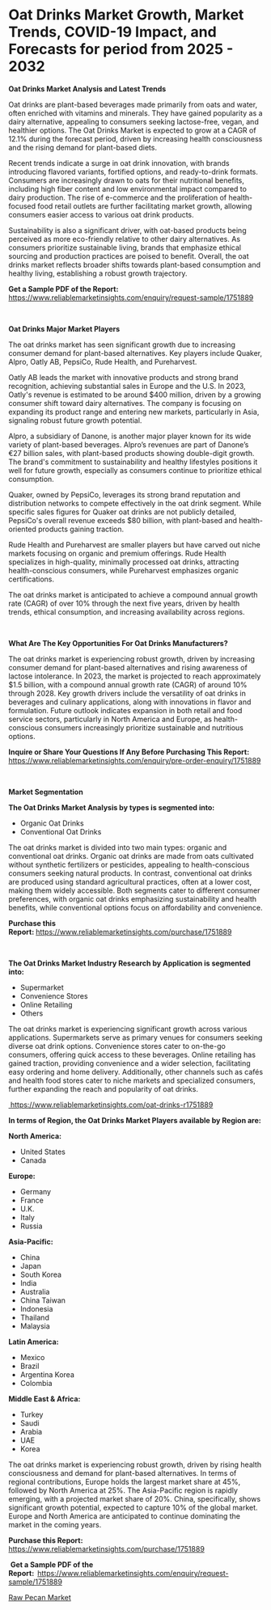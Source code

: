 <p><h1>Oat Drinks Market Growth, Market Trends, COVID-19 Impact, and Forecasts for period from 2025 - 2032</h1></p><p><strong>Oat Drinks Market Analysis and Latest Trends</strong></p>
<p><p>Oat drinks are plant-based beverages made primarily from oats and water, often enriched with vitamins and minerals. They have gained popularity as a dairy alternative, appealing to consumers seeking lactose-free, vegan, and healthier options. The Oat Drinks Market is expected to grow at a CAGR of 12.1% during the forecast period, driven by increasing health consciousness and the rising demand for plant-based diets.</p><p>Recent trends indicate a surge in oat drink innovation, with brands introducing flavored variants, fortified options, and ready-to-drink formats. Consumers are increasingly drawn to oats for their nutritional benefits, including high fiber content and low environmental impact compared to dairy production. The rise of e-commerce and the proliferation of health-focused food retail outlets are further facilitating market growth, allowing consumers easier access to various oat drink products.</p><p>Sustainability is also a significant driver, with oat-based products being perceived as more eco-friendly relative to other dairy alternatives. As consumers prioritize sustainable living, brands that emphasize ethical sourcing and production practices are poised to benefit. Overall, the oat drinks market reflects broader shifts towards plant-based consumption and healthy living, establishing a robust growth trajectory.</p></p>
<p><strong>Get a Sample PDF of the Report:&nbsp;</strong> <a href="https://www.reliablemarketinsights.com/enquiry/request-sample/1751889?utm_campaign=3258&utm_medium=2&utm_source=Github&utm_content=ia&utm_term=07042025&utm_id=oat-drinks">https://www.reliablemarketinsights.com/enquiry/request-sample/1751889</a></p>
<p>&nbsp;</p>
<p><strong>Oat Drinks Major Market Players</strong></p>
<p><p>The oat drinks market has seen significant growth due to increasing consumer demand for plant-based alternatives. Key players include Quaker, Alpro, Oatly AB, PepsiCo, Rude Health, and Pureharvest.</p><p>Oatly AB leads the market with innovative products and strong brand recognition, achieving substantial sales in Europe and the U.S. In 2023, Oatly's revenue is estimated to be around $400 million, driven by a growing consumer shift toward dairy alternatives. The company is focusing on expanding its product range and entering new markets, particularly in Asia, signaling robust future growth potential.</p><p>Alpro, a subsidiary of Danone, is another major player known for its wide variety of plant-based beverages. Alpro’s revenues are part of Danone’s €27 billion sales, with plant-based products showing double-digit growth. The brand's commitment to sustainability and healthy lifestyles positions it well for future growth, especially as consumers continue to prioritize ethical consumption.</p><p>Quaker, owned by PepsiCo, leverages its strong brand reputation and distribution networks to compete effectively in the oat drink segment. While specific sales figures for Quaker oat drinks are not publicly detailed, PepsiCo's overall revenue exceeds $80 billion, with plant-based and health-oriented products gaining traction. </p><p>Rude Health and Pureharvest are smaller players but have carved out niche markets focusing on organic and premium offerings. Rude Health specializes in high-quality, minimally processed oat drinks, attracting health-conscious consumers, while Pureharvest emphasizes organic certifications.</p><p>The oat drinks market is anticipated to achieve a compound annual growth rate (CAGR) of over 10% through the next five years, driven by health trends, ethical consumption, and increasing availability across regions.</p></p>
<p>&nbsp;</p>
<p><strong>What Are The Key Opportunities For Oat Drinks Manufacturers?</strong></p>
<p><p>The oat drinks market is experiencing robust growth, driven by increasing consumer demand for plant-based alternatives and rising awareness of lactose intolerance. In 2023, the market is projected to reach approximately $1.5 billion, with a compound annual growth rate (CAGR) of around 10% through 2028. Key growth drivers include the versatility of oat drinks in beverages and culinary applications, along with innovations in flavor and formulation. Future outlook indicates expansion in both retail and food service sectors, particularly in North America and Europe, as health-conscious consumers increasingly prioritize sustainable and nutritious options.</p></p>
<p><strong>Inquire or Share Your Questions If Any Before Purchasing This Report:</strong> <a href="https://www.reliablemarketinsights.com/enquiry/pre-order-enquiry/1751889?utm_campaign=3258&utm_medium=2&utm_source=Github&utm_content=ia&utm_term=07042025&utm_id=oat-drinks">https://www.reliablemarketinsights.com/enquiry/pre-order-enquiry/1751889</a></p>
<p>&nbsp;</p>
<p><strong>Market Segmentation</strong></p>
<p><strong>The Oat Drinks Market Analysis by types is segmented into:</strong></p>
<p><ul><li>Organic Oat Drinks</li><li>Conventional Oat Drinks</li></ul></p>
<p><p>The oat drinks market is divided into two main types: organic and conventional oat drinks. Organic oat drinks are made from oats cultivated without synthetic fertilizers or pesticides, appealing to health-conscious consumers seeking natural products. In contrast, conventional oat drinks are produced using standard agricultural practices, often at a lower cost, making them widely accessible. Both segments cater to different consumer preferences, with organic oat drinks emphasizing sustainability and health benefits, while conventional options focus on affordability and convenience.</p></p>
<p><strong>Purchase this Report:&nbsp;</strong><a href="https://www.reliablemarketinsights.com/purchase/1751889?utm_campaign=3258&utm_medium=2&utm_source=Github&utm_content=ia&utm_term=07042025&utm_id=oat-drinks">https://www.reliablemarketinsights.com/purchase/1751889</a></p>
<p>&nbsp;</p>
<p><strong>The Oat Drinks Market Industry Research by Application is segmented into:</strong></p>
<p><ul><li>Supermarket</li><li>Convenience Stores</li><li>Online Retailing</li><li>Others</li></ul></p>
<p><p>The oat drinks market is experiencing significant growth across various applications. Supermarkets serve as primary venues for consumers seeking diverse oat drink options. Convenience stores cater to on-the-go consumers, offering quick access to these beverages. Online retailing has gained traction, providing convenience and a wider selection, facilitating easy ordering and home delivery. Additionally, other channels such as cafés and health food stores cater to niche markets and specialized consumers, further expanding the reach and popularity of oat drinks.</p></p>
<p><a href="https://www.reliablemarketinsights.com/oat-drinks-r1751889?utm_campaign=3258&utm_medium=2&utm_source=Github&utm_content=ia&utm_term=07042025&utm_id=oat-drinks">&nbsp;https://www.reliablemarketinsights.com/oat-drinks-r1751889</a></p>
<p><strong>In terms of Region, the Oat Drinks Market Players available by Region are:</strong></p>
<p>
    <p> <strong> North America: </strong>
        <ul>
            <li>United States</li>
            <li>Canada</li>
        </ul>
        </p> 
    <p> <strong> Europe: </strong>
        <ul>
            <li>Germany</li>
            <li>France</li>
            <li>U.K.</li>
            <li>Italy</li>
            <li>Russia</li>
        </ul>
        </p> 
    <p> <strong> Asia-Pacific: </strong>
        <ul>
            <li>China</li>
            <li>Japan</li>
            <li>South Korea</li>
            <li>India</li>
            <li>Australia</li>
            <li>China Taiwan</li>
            <li>Indonesia</li>
            <li>Thailand</li>
            <li>Malaysia</li>
        </ul>
        </p> 
    <p> <strong> Latin America: </strong>
        <ul>
            <li>Mexico</li>
            <li>Brazil</li>
            <li>Argentina Korea</li>
            <li>Colombia</li>
        </ul>
        </p> 
    <p> <strong> Middle East & Africa: </strong>
        <ul>
            <li>Turkey</li>
            <li>Saudi</li>
            <li>Arabia</li>
            <li>UAE</li>
            <li>Korea</li>
        </ul>
    </p>
    </p>
<p><p>The oat drinks market is experiencing robust growth, driven by rising health consciousness and demand for plant-based alternatives. In terms of regional contributions, Europe holds the largest market share at 45%, followed by North America at 25%. The Asia-Pacific region is rapidly emerging, with a projected market share of 20%. China, specifically, shows significant growth potential, expected to capture 10% of the global market. Europe and North America are anticipated to continue dominating the market in the coming years.</p></p>
<p><strong>Purchase this Report: </strong><a href="https://www.reliablemarketinsights.com/purchase/1751889?utm_campaign=3258&utm_medium=2&utm_source=Github&utm_content=ia&utm_term=07042025&utm_id=oat-drinks">https://www.reliablemarketinsights.com/purchase/1751889</a></p>
<p>&nbsp;<strong>Get a Sample PDF of the Report:&nbsp;&nbsp;</strong><a href="https://www.reliablemarketinsights.com/enquiry/request-sample/1751889?utm_campaign=3258&utm_medium=2&utm_source=Github&utm_content=ia&utm_term=07042025&utm_id=oat-drinks">https://www.reliablemarketinsights.com/enquiry/request-sample/1751889</a></p>
<p><strong></strong></p>
<p><p><a href="https://github.com/chaiszepkadk/Market-Research-Report-List-1/blob/main/raw-pecan-market.md?utm_campaign=3258&utm_medium=2&utm_source=Github&utm_content=ia&utm_term=07042025&utm_id=oat-drinks">Raw Pecan Market</a></p></p>